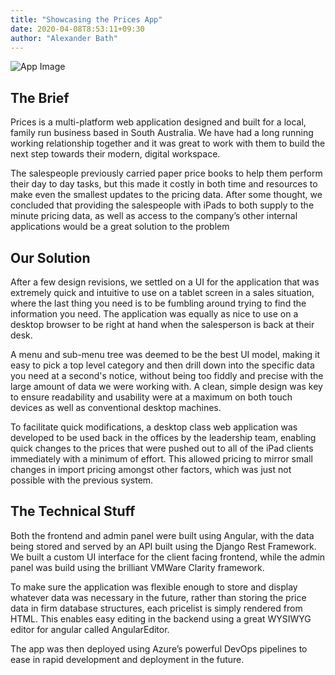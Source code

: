 ```yaml
---
title: "Showcasing the Prices App"
date: 2020-04-08T8:53:11+09:30
author: "Alexander Bath"
---
```


![App Image](/prices.png)  

## The Brief
Prices is a multi-platform web application designed and built for a local, family run business based in South Australia. We have had a long running working relationship together and it was great to work with them to build the next step towards their modern, digital workspace.

The salespeople previously carried paper price books to help them perform their day to day tasks, but this made it costly in both time and resources to make even the smallest updates to the pricing data. After some thought, we concluded that providing the salespeople with iPads to both supply to the minute pricing data, as well as access to the company’s other internal applications would be a great solution to the problem


## Our Solution
After a few design revisions, we settled on a UI for the application that was extremely quick and intuitive to use on a tablet screen in a sales situation, where the last thing you need is to be fumbling around trying to find the information you need. The application was equally as nice to use on a desktop browser to be right at hand when the salesperson is back at their desk.

A menu and sub-menu tree was deemed to be the best UI model, making it easy to pick a top level category and then drill down into the specific data you need at a second's notice, without being too fiddly and precise with the large amount of data we were working with. A clean, simple design was key to ensure readability and usability were at a maximum on both touch devices as well as conventional desktop machines.

To facilitate quick modifications, a desktop class web application was developed to be used back in the offices by the leadership team, enabling quick changes to the prices that were pushed out to all of the iPad clients immediately with a minimum of effort. This allowed pricing to mirror small changes in import pricing amongst other factors, which was just not possible with the previous system.

## The Technical Stuff
Both the frontend and admin panel were built using Angular, with the data being stored and served by an API built using the Django Rest Framework. We built a custom UI interface for the client facing frontend, while the admin panel was build using the brilliant VMWare Clarity framework. 

To make sure the application was flexible enough to store and display whatever data was necessary in the future, rather than storing the price data in firm database structures, each pricelist is simply rendered from HTML. This enables easy editing in the backend using a great WYSIWYG editor for angular called AngularEditor. 

The app was then deployed using Azure’s powerful DevOps pipelines to ease in rapid development and deployment in the future.